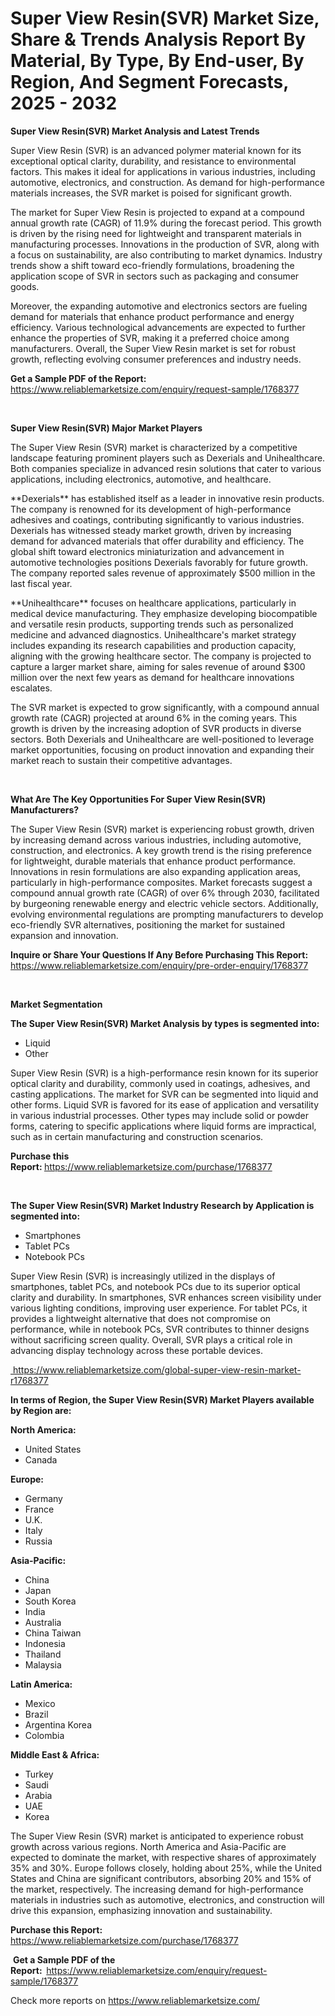 <p><h1>Super View Resin(SVR) Market Size, Share & Trends Analysis Report By Material, By Type, By End-user, By Region, And Segment Forecasts, 2025 - 2032</h1></p><p><strong>Super View Resin(SVR) Market Analysis and Latest Trends</strong></p>
<p><p>Super View Resin (SVR) is an advanced polymer material known for its exceptional optical clarity, durability, and resistance to environmental factors. This makes it ideal for applications in various industries, including automotive, electronics, and construction. As demand for high-performance materials increases, the SVR market is poised for significant growth.</p><p>The market for Super View Resin is projected to expand at a compound annual growth rate (CAGR) of 11.9% during the forecast period. This growth is driven by the rising need for lightweight and transparent materials in manufacturing processes. Innovations in the production of SVR, along with a focus on sustainability, are also contributing to market dynamics. Industry trends show a shift toward eco-friendly formulations, broadening the application scope of SVR in sectors such as packaging and consumer goods.</p><p>Moreover, the expanding automotive and electronics sectors are fueling demand for materials that enhance product performance and energy efficiency. Various technological advancements are expected to further enhance the properties of SVR, making it a preferred choice among manufacturers. Overall, the Super View Resin market is set for robust growth, reflecting evolving consumer preferences and industry needs.</p></p>
<p><strong>Get a Sample PDF of the Report:&nbsp;</strong> <a href="https://www.reliablemarketsize.com/enquiry/request-sample/1768377?utm_campaign=1996&utm_medium=2&utm_source=Github&utm_content=ia&utm_term=02022025&utm_id=super-view-resinsvr">https://www.reliablemarketsize.com/enquiry/request-sample/1768377</a></p>
<p>&nbsp;</p>
<p><strong>Super View Resin(SVR) Major Market Players</strong></p>
<p><p>The Super View Resin (SVR) market is characterized by a competitive landscape featuring prominent players such as Dexerials and Unihealthcare. Both companies specialize in advanced resin solutions that cater to various applications, including electronics, automotive, and healthcare.</p><p>**Dexerials** has established itself as a leader in innovative resin products. The company is renowned for its development of high-performance adhesives and coatings, contributing significantly to various industries. Dexerials has witnessed steady market growth, driven by increasing demand for advanced materials that offer durability and efficiency. The global shift toward electronics miniaturization and advancement in automotive technologies positions Dexerials favorably for future growth. The company reported sales revenue of approximately $500 million in the last fiscal year.</p><p>**Unihealthcare** focuses on healthcare applications, particularly in medical device manufacturing. They emphasize developing biocompatible and versatile resin products, supporting trends such as personalized medicine and advanced diagnostics. Unihealthcare's market strategy includes expanding its research capabilities and production capacity, aligning with the growing healthcare sector. The company is projected to capture a larger market share, aiming for sales revenue of around $300 million over the next few years as demand for healthcare innovations escalates.</p><p>The SVR market is expected to grow significantly, with a compound annual growth rate (CAGR) projected at around 6% in the coming years. This growth is driven by the increasing adoption of SVR products in diverse sectors. Both Dexerials and Unihealthcare are well-positioned to leverage market opportunities, focusing on product innovation and expanding their market reach to sustain their competitive advantages.</p></p>
<p>&nbsp;</p>
<p><strong>What Are The Key Opportunities For Super View Resin(SVR) Manufacturers?</strong></p>
<p><p>The Super View Resin (SVR) market is experiencing robust growth, driven by increasing demand across various industries, including automotive, construction, and electronics. A key growth trend is the rising preference for lightweight, durable materials that enhance product performance. Innovations in resin formulations are also expanding application areas, particularly in high-performance composites. Market forecasts suggest a compound annual growth rate (CAGR) of over 6% through 2030, facilitated by burgeoning renewable energy and electric vehicle sectors. Additionally, evolving environmental regulations are prompting manufacturers to develop eco-friendly SVR alternatives, positioning the market for sustained expansion and innovation.</p></p>
<p><strong>Inquire or Share Your Questions If Any Before Purchasing This Report:</strong> <a href="https://www.reliablemarketsize.com/enquiry/pre-order-enquiry/1768377?utm_campaign=1996&utm_medium=2&utm_source=Github&utm_content=ia&utm_term=02022025&utm_id=super-view-resinsvr">https://www.reliablemarketsize.com/enquiry/pre-order-enquiry/1768377</a></p>
<p>&nbsp;</p>
<p><strong>Market Segmentation</strong></p>
<p><strong>The Super View Resin(SVR) Market Analysis by types is segmented into:</strong></p>
<p><ul><li>Liquid</li><li>Other</li></ul></p>
<p><p>Super View Resin (SVR) is a high-performance resin known for its superior optical clarity and durability, commonly used in coatings, adhesives, and casting applications. The market for SVR can be segmented into liquid and other forms. Liquid SVR is favored for its ease of application and versatility in various industrial processes. Other types may include solid or powder forms, catering to specific applications where liquid forms are impractical, such as in certain manufacturing and construction scenarios.</p></p>
<p><strong>Purchase this Report:&nbsp;</strong><a href="https://www.reliablemarketsize.com/purchase/1768377?utm_campaign=1996&utm_medium=2&utm_source=Github&utm_content=ia&utm_term=02022025&utm_id=super-view-resinsvr">https://www.reliablemarketsize.com/purchase/1768377</a></p>
<p>&nbsp;</p>
<p><strong>The Super View Resin(SVR) Market Industry Research by Application is segmented into:</strong></p>
<p><ul><li>Smartphones</li><li>Tablet PCs</li><li>Notebook PCs</li></ul></p>
<p><p>Super View Resin (SVR) is increasingly utilized in the displays of smartphones, tablet PCs, and notebook PCs due to its superior optical clarity and durability. In smartphones, SVR enhances screen visibility under various lighting conditions, improving user experience. For tablet PCs, it provides a lightweight alternative that does not compromise on performance, while in notebook PCs, SVR contributes to thinner designs without sacrificing screen quality. Overall, SVR plays a critical role in advancing display technology across these portable devices.</p></p>
<p><a href="https://www.reliablemarketsize.com/global-super-view-resin-market-r1768377?utm_campaign=1996&utm_medium=2&utm_source=Github&utm_content=ia&utm_term=02022025&utm_id=super-view-resinsvr">&nbsp;https://www.reliablemarketsize.com/global-super-view-resin-market-r1768377</a></p>
<p><strong>In terms of Region, the Super View Resin(SVR) Market Players available by Region are:</strong></p>
<p>
    <p> <strong> North America: </strong>
        <ul>
            <li>United States</li>
            <li>Canada</li>
        </ul>
        </p> 
    <p> <strong> Europe: </strong>
        <ul>
            <li>Germany</li>
            <li>France</li>
            <li>U.K.</li>
            <li>Italy</li>
            <li>Russia</li>
        </ul>
        </p> 
    <p> <strong> Asia-Pacific: </strong>
        <ul>
            <li>China</li>
            <li>Japan</li>
            <li>South Korea</li>
            <li>India</li>
            <li>Australia</li>
            <li>China Taiwan</li>
            <li>Indonesia</li>
            <li>Thailand</li>
            <li>Malaysia</li>
        </ul>
        </p> 
    <p> <strong> Latin America: </strong>
        <ul>
            <li>Mexico</li>
            <li>Brazil</li>
            <li>Argentina Korea</li>
            <li>Colombia</li>
        </ul>
        </p> 
    <p> <strong> Middle East & Africa: </strong>
        <ul>
            <li>Turkey</li>
            <li>Saudi</li>
            <li>Arabia</li>
            <li>UAE</li>
            <li>Korea</li>
        </ul>
    </p>
    </p>
<p><p>The Super View Resin (SVR) market is anticipated to experience robust growth across various regions. North America and Asia-Pacific are expected to dominate the market, with respective shares of approximately 35% and 30%. Europe follows closely, holding about 25%, while the United States and China are significant contributors, absorbing 20% and 15% of the market, respectively. The increasing demand for high-performance materials in industries such as automotive, electronics, and construction will drive this expansion, emphasizing innovation and sustainability.</p></p>
<p><strong>Purchase this Report: </strong><a href="https://www.reliablemarketsize.com/purchase/1768377?utm_campaign=1996&utm_medium=2&utm_source=Github&utm_content=ia&utm_term=02022025&utm_id=super-view-resinsvr">https://www.reliablemarketsize.com/purchase/1768377</a></p>
<p>&nbsp;<strong>Get a Sample PDF of the Report:&nbsp;&nbsp;</strong><a href="https://www.reliablemarketsize.com/enquiry/request-sample/1768377?utm_campaign=1996&utm_medium=2&utm_source=Github&utm_content=ia&utm_term=02022025&utm_id=super-view-resinsvr">https://www.reliablemarketsize.com/enquiry/request-sample/1768377</a></p>
<p><strong></strong></p>
<p>Check more reports on <a href="https://www.reliablemarketsize.com/?utm_campaign=1996&utm_medium=2&utm_source=Github&utm_content=ia&utm_term=02022025&utm_id=super-view-resinsvr">https://www.reliablemarketsize.com/</a></p>